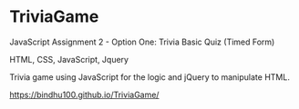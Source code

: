 # TriviaGame
JavaScript Assignment 2 - Option One: Trivia Basic Quiz (Timed Form)

HTML, CSS, JavaScript, Jquery

Trivia game using JavaScript for the logic and jQuery to manipulate HTML.

https://bindhu100.github.io/TriviaGame/
